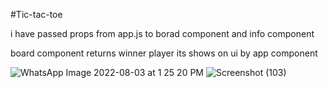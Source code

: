 #Tic-tac-toe


i have passed props from app.js to borad component and info component

board component returns winner player its shows on ui by app component

![WhatsApp Image 2022-08-03 at 1 25 20 PM](https://user-images.githubusercontent.com/101566430/182556269-a0757027-782a-424e-962c-2e63c671f2f0.jpeg)
![Screenshot (103)](https://user-images.githubusercontent.com/101566430/182556334-a422f289-fcf8-473d-9f25-6661d392bbf0.png)


